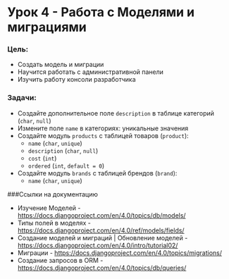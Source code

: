 # Урок 4 - Работа с Моделями и миграциями

### Цель:
* Создать модель и миграции
* Научится работать с административной панели
* Изучить работу консоли разработчика

### Задачи:
* Создайте дополнительное поле `description` в таблице категорий (`char`, `null`)
* Измените поле `name` в категориях: уникальные значения
* Создайте модуль `products` с таблицей товаров (`product`):
  * `name` (`char`, `unique`)
  * `description` (`char`, `null`)
  * `cost` (`int`)
  * `ordered` (`int`, `default = 0`)
* Создайте модуль `brands` с таблицей брендов (`brand`):
  * `name` (`char`, `unique`)

###Ссылки на документацию
* Изучение Моделей - https://docs.djangoproject.com/en/4.0/topics/db/models/
* Типы полей в моделях - https://docs.djangoproject.com/en/4.0/ref/models/fields/
* Создание моделей и миграций | Обновление моделей - https://docs.djangoproject.com/en/4.0/intro/tutorial02/
* Миграции - https://docs.djangoproject.com/en/4.0/topics/migrations/
* Создание запросов в ORM - https://docs.djangoproject.com/en/4.0/topics/db/queries/
